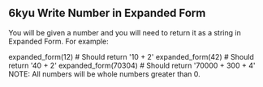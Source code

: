 ## 6kyu Write Number in Expanded Form


You will be given a number and you will need to return it as a string in Expanded Form. For example:

expanded_form(12) # Should return '10 + 2'
expanded_form(42) # Should return '40 + 2'
expanded_form(70304) # Should return '70000 + 300 + 4'
NOTE: All numbers will be whole numbers greater than 0.

